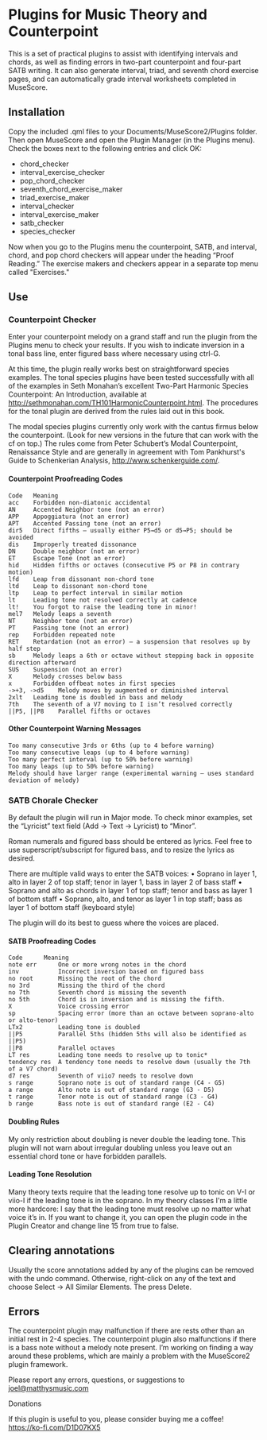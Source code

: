 # Plugins for Music Theory and Counterpoint

This is a set of practical plugins to assist with identifying intervals and chords, as well as finding errors in two-part counterpoint and four-part SATB writing. It can also generate interval, triad, and seventh chord exercise pages, and can automatically grade interval worksheets completed in MuseScore.

## Installation

Copy the included .qml files to your Documents/MuseScore2/Plugins folder. Then open MuseScore and open the Plugin Manager (in the Plugins menu). Check the boxes next to the following entries and click OK:
* chord_checker
* interval_exercise_checker
* pop_chord_checker
* seventh_chord_exercise_maker
* triad_exercise_maker
* interval_checker
* interval_exercise_maker
* satb_checker
* species_checker

Now when you go to the Plugins menu the counterpoint, SATB, and interval, chord, and pop chord checkers will appear under the heading “Proof Reading.” The exercise makers and checkers appear in a separate top menu called "Exercises."

## Use

### Counterpoint Checker

Enter your counterpoint melody on a grand staff and run the plugin from the Plugins menu to check your results. If you wish to indicate inversion in a tonal bass line, enter figured bass where necessary using ctrl-G.

At this time, the plugin really works best on straightforward species examples. The tonal species plugins have been tested successfully with all of the examples in Seth Monahan’s excellent Two-Part Harmonic Species Counterpoint: An Introduction, available at http://sethmonahan.com/TH101HarmonicCounterpoint.html. The procedures for the tonal plugin are derived from the rules laid out in this book.

The modal species plugins currently only work with the cantus firmus below the counterpoint. (Look for new versions in the future that can work with the cf on top.) The rules come from Peter Schubert’s Modal Counterpoint, Renaissance Style and are generally in agreement with Tom Pankhurst's Guide to Schenkerian Analysis, http://www.schenkerguide.com/.

#### Counterpoint Proofreading Codes

```
Code   Meaning
acc    Forbidden non-diatonic accidental
AN     Accented Neighbor tone (not an error)
APP    Appoggiatura (not an error)
APT    Accented Passing tone (not an error)
dir5   Direct fifths – usually either P5→d5 or d5→P5; should be avoided
dis    Improperly treated dissonance
DN     Double neighbor (not an error)
ET     Escape Tone (not an error)
hid    Hidden fifths or octaves (consecutive P5 or P8 in contrary motion)
lfd    Leap from dissonant non-chord tone
ltd    Leap to dissonant non-chord tone
ltp    Leap to perfect interval in similar motion
lt     Leading tone not resolved correctly at cadence
lt!    You forgot to raise the leading tone in minor!
mel7   Melody leaps a seventh
NT     Neighbor tone (not an error)
PT     Passing tone (not an error)
rep    Forbidden repeated note
RET    Retardation (not an error) – a suspension that resolves up by half step
sb     Melody leaps a 6th or octave without stepping back in opposite direction afterward
SUS    Suspension (not an error)
X      Melody crosses below bass
x      Forbidden offbeat notes in first species
->+3, ->d5    Melody moves by augmented or diminished interval
2xlt   Leading tone is doubled in bass and melody
7th    The seventh of a V7 moving to I isn’t resolved correctly
||P5, ||P8    Parallel fifths or octaves
```

#### Other Counterpoint Warning Messages

```
Too many consecutive 3rds or 6ths (up to 4 before warning)
Too many consecutive leaps (up to 4 before warning)
Too many perfect interval (up to 50% before warning)
Too many leaps (up to 50% before warning)
Melody should have larger range (experimental warning – uses standard deviation of melody)
```

### SATB Chorale Checker

By default the plugin will run in Major mode. To check minor examples, set the “Lyricist” text field (Add → Text → Lyricist) to “Minor”.

Roman numerals and figured bass should be entered as lyrics. Feel free to use superscript/subscript for figured bass, and to resize the lyrics as desired.

There are multiple valid ways to enter the SATB voices:
    • Soprano in layer 1, alto in layer 2 of top staff; tenor in layer 1, bass in layer 2 of bass staff
    • Soprano and alto as chords in layer 1 of top staff; tenor and bass as layer 1 of bottom staff
    • Soprano, alto, and tenor as layer 1 in top staff; bass as layer 1 of bottom staff (keyboard style)

The plugin will do its best to guess where the voices are placed.

#### SATB Proofreading Codes

```
Code      Meaning
note err      One or more wrong notes in the chord
inv           Incorrect inversion based on figured bass
no root       Missing the root of the chord
no 3rd        Missing the third of the chord
no 7th        Seventh chord is missing the seventh
no 5th        Chord is in inversion and is missing the fifth.
X             Voice crossing error
sp            Spacing error (more than an octave between soprano-alto or alto-tenor)
LTx2          Leading tone is doubled
||P5          Parallel 5ths (hidden 5ths will also be identified as ||P5)
||P8          Parallel octaves
LT res        Leading tone needs to resolve up to tonic*
tendency res  A tendency tone needs to resolve down (usually the 7th of a V7 chord)
d7 res        Seventh of viio7 needs to resolve down
s range       Soprano note is out of standard range (C4 - G5)
a range       Alto note is out of standard range (G3 - D5)
t range       Tenor note is out of standard range (C3 - G4)
b range       Bass note is out of standard range (E2 - C4)
```

#### Doubling Rules

My only restriction about doubling is never double the leading tone. This plugin will not warn about irregular doubling unless you leave out an essential chord tone or have forbidden parallels.

#### Leading Tone Resolution

Many theory texts require that the leading tone resolve up to tonic on V-I or viio-I if the leading tone is in the soprano. In my theory classes I'm a little more hardcore: I say that the leading tone must resolve up no matter what voice it’s in. If you want to change it, you can open the plugin code in the Plugin Creator and change line 15 from true to false.

## Clearing annotations

Usually the score annotations added by any of the plugins can be removed with the undo command. Otherwise, right-click on any of the text and choose Select → All Similar Elements. The press Delete.

## Errors

The counterpoint plugin may malfunction if there are rests other than an initial rest in 2-4 species. The counterpoint plugin also malfunctions if there is a bass note without a melody note present. I’m working on finding a way around these problems, which are mainly a problem with the MuseScore2 plugin framework.

Please report any errors, questions, or suggestions to joel@matthysmusic.com

Donations

If this plugin is useful to you, please consider buying me a coffee! https://ko-fi.com/D1D07KX5
